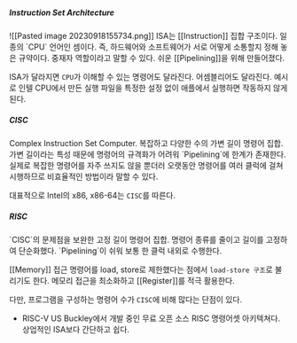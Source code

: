 <h5>Instruction Set Architecture</h5>
![[Pasted image 20230918155734.png]]
ISA는 [[Instruction]] 집합 구조이다. 일종의 `CPU` 언어인 셈이다. 즉, 하드웨어와 소프트웨어가 서로 어떻게 소통할지 정해 놓은 규약이다. 중재자 역할이라고 말할 수 있다. 쉬운 [[Pipelining]]을 위해 만들어졌다.

ISA가 달라지면 `CPU`가 이해할 수 있는 명령어도 달라진다. 어셈블리어도 달라진다. 예시로 인텔 CPU에서 만든 실행 파일을 특정한 설정 없이 애플에서 실행하면 작동하지 않게 된다.

<h5>CISC</h5>
Complex Instruction Set Computer. 복잡하고 다양한 수의 가변 길이 명령어 집합. 가변 길이라는 특성 때문에 명령어의 규격화가 어려워 `Pipelining`에 한계가 존재한다. 실제로 복잡한 명령어를 자주 쓰지도 않을 뿐더러 오랫동안 명령어를 여러 클럭에 걸쳐 시행하므로 비효율적인 방법이라 말할 수 있다.

대표적으로 Intel의 x86, x86-64는 `CISC`를 따른다.
<h5>RISC</h5>
`CISC`의 문제점을 보완한 고정 길이 명령어 집합. 명령어 종류를 줄이고 길이를 고정하여 단순화했다. `Pipelining`이 쉬워 보통 한 클럭 내외로 수행한다.

[[Memory]] 접근 명령어를 load, store로 제한했다는 점에서 `load-store 구조`로 불리기도 한다. 메모리 접근을 최소화하고 [[Register]]를 적극 활용한다.

다만, 프로그램을 구성하는 명령어 수가 `CISC`에 비해 많다는 단점이 있다.

* RISC-V
	US Buckley에서 개발 중인 무료 오픈 소스 RISC 명령어셋 아키텍쳐다.
	상업적인 ISA보다 간단하고 쉽다.
	